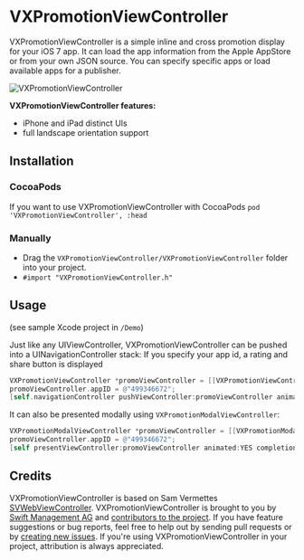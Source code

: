 # VXPromotionViewController

VXPromotionViewController is a simple inline and cross promotion display for your iOS 7 app.
It can load the app information from the Apple AppStore or from your own JSON source.
You can specify specific apps or load available apps for a publisher.

![VXPromotionViewController](http://www.swift.ch/images/background.jpg)

**VXPromotionViewController features:**

* iPhone and iPad distinct UIs
* full landscape orientation support

## Installation

### CocoaPods

If you want to use VXPromotionViewController with CocoaPods
`pod 'VXPromotionViewController', :head`

### Manually

* Drag the `VXPromotionViewController/VXPromotionViewController` folder into your project.
* `#import "VXPromotionViewController.h"`

## Usage

(see sample Xcode project in `/Demo`)

Just like any UIViewController, VXPromotionViewController can be pushed into a UINavigationController stack:
If you specify your app id, a rating and share button is displayed

```objective-c
VXPromotionViewController *promoViewController = [[VXPromotionViewController alloc] initWithAddress:@"http://www.swift.ch/api/ch/de"];
promoViewController.appID = @"499346672";
[self.navigationController pushViewController:promoViewController animated:YES];
```

It can also be presented modally using `VXPromotionModalViewController`:

```objective-c
VXPromotionModalViewController *promoViewController = [[VXPromotionModalViewController alloc] initWithArrayOfAppIDs:@[@"499346672", @"450499218", @"742018969"]];
promoViewController.appID = @"499346672";
[self presentViewController:promoViewController animated:YES completion:NULL];
```

## Credits

VXPromotionViewController is based on Sam Vermettes [SVWebViewController](https://github.com/samvermette/SVWebViewController).
VXPromotionViewController is brought to you by [Swift Management AG](http://www.swift.ch) and [contributors to the project](https://github.com/swiftmanagementag/VXPromotionViewController/contributors). If you have feature suggestions or bug reports, feel free to help out by sending pull requests or by [creating new issues](https://github.com/swiftmanagementag/VXPromotionViewController/issues/new). If you're using VXPromotionViewController in your project, attribution is always appreciated.
